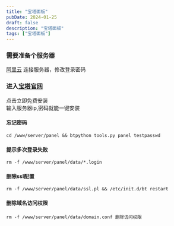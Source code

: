 ```yaml
---
title: "宝塔面板"
pubDate: 2024-01-25
draft: false
description: "宝塔面板"
tags: ["宝塔面板"]
---
```


### 需要准备个服务器
[阿里云](https://www.aliyun.com/?spm=5176.28508143.J_4VYgf18xNlTAyFFbOuOQe.1.ff5a154aoUyIe3)
连接服务器，修改登录密码

### 进入[宝塔官网](https://www.bt.cn/new/index.html)
点击立即免费安装  
输入服务器ip,密码就能一键安装

#### 忘记密码
```shell
cd /www/server/panel && btpython tools.py panel testpasswd
```

#### 提示多次登录失败
```shell
rm -f /www/server/panel/data/*.login
```

#### 删除ssl配置
```shell
rm -f /www/server/panel/data/ssl.pl && /etc/init.d/bt restart
```

#### 删除域名访问权限
```shell
rm -f /www/server/panel/data/domain.conf 删除访问权限
```